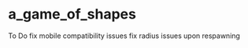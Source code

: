 a_game_of_shapes
================
To Do
  fix mobile compatibility issues
  fix radius issues upon respawning
